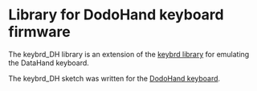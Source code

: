 Library for DodoHand keyboard firmware
======================================

The keybrd_DH library is an extension of the [keybrd library](https://github.com/wolfv6/keybrd) for emulating the DataHand keyboard.

The keybrd_DH sketch was written for the [DodoHand keyboard](https://geekhack.org/index.php?topic=41422.0).

